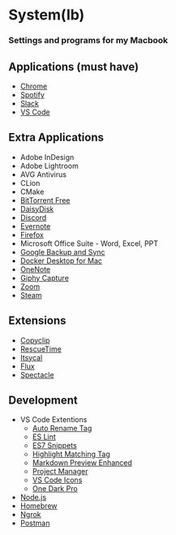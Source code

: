 # System(Ib)
### Settings and programs for my Macbook

## Applications (must have)

  * [Chrome](https://www.google.com/chrome/)
  * [Spotify](https://www.spotify.com/us/download/mac/)
  * [Slack](https://slack.com/intl/en-in/downloads/mac)
  * [VS Code](https://code.visualstudio.com/)
  
## Extra Applications

  * Adobe InDesign
  * Adobe Lightroom
  * AVG Antivirus
  * CLion
  * CMake
  * [BitTorrent Free](https://www.bittorrent.com/bittorrent-free)
  * [DaisyDisk](https://daisydiskapp.com/)
  * [Discord](https://discordapp.com/)
  * [Evernote](https://evernote.com/)
  * [Firefox](https://www.mozilla.org/en-US/firefox/)
  * Microsoft Office Suite - Word, Excel, PPT
  * [Google Backup and Sync](https://photos.google.com/apps)
  * [Docker Desktop for Mac](https://hub.docker.com/?overlay=onboarding)
  * [OneNote](https://apps.apple.com/us/app/microsoft-onenote/id784801555?mt=12)
  * [Giphy Capture](https://apps.apple.com/us/app/giphy-capture-the-gif-maker/id668208984?mt=12)
  * [Zoom](https://zoom.us/)
  * [Steam](https://store.steampowered.com/)
  
## Extensions

  * [Copyclip](https://apps.apple.com/us/app/copyclip-clipboard-history/id595191960?mt=12)
  * [RescueTime](https://www.rescuetime.com/)
  * [Itsycal](https://www.mowglii.com/itsycal/)
  * [Flux](https://justgetflux.com/)
  * [Spectacle](https://www.spectacleapp.com/)
  
## Development

  * VS Code Extentions
    * [Auto Rename Tag](https://marketplace.visualstudio.com/items?itemName=formulahendry.auto-rename-tag)
    * [ES Lint](https://marketplace.visualstudio.com/items?itemName=dbaeumer.vscode-eslint)
    * [ES7 Snippets](https://marketplace.visualstudio.com/items?itemName=dsznajder.es7-react-js-snippets)
    * [Highlight Matching Tag](https://marketplace.visualstudio.com/items?itemName=vincaslt.highlight-matching-tag)
    * [Markdown Preview Enhanced](https://marketplace.visualstudio.com/items?itemName=shd101wyy.markdown-preview-enhanced)
    * [Project Manager](https://marketplace.visualstudio.com/items?itemName=alefragnani.project-manager)
    * [VS Code Icons](https://marketplace.visualstudio.com/items?itemName=emmanuelbeziat.vscode-great-icons)
    * [One Dark Pro](https://marketplace.visualstudio.com/items?itemName=zhuangtongfa.Material-theme)
  * [Node.js](https://nodejs.org/en/)
  * [Homebrew](https://brew.sh/)
  * [Ngrok](https://ngrok.com/)
  * [Postman](https://www.getpostman.com/products)
  
